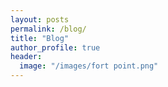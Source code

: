 ```yaml
---
layout: posts
permalink: /blog/
title: "Blog"
author_profile: true
header:
  image: "/images/fort point.png"
---
```


